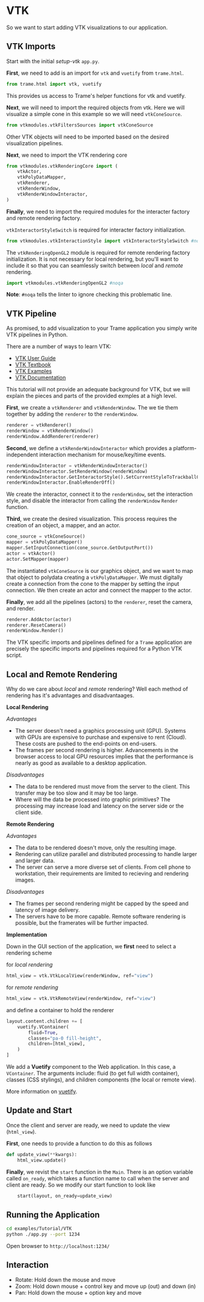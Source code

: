 # VTK

So we want to start adding VTK visualizations to our application. 

## VTK Imports

Start with the initial *setup-vtk* `app.py`. 

**First**, we need to add is an import for `vtk` and `vuetify` from `trame.html`.

```python
from trame.html import vtk, vuetify
```

This provides us access to Trame's helper functions for vtk and vuetify. 

**Next**, we will need to import the required objects from vtk. Here we will visualize a simple cone in this example so we will need `vtkConeSource`.

```python
from vtkmodules.vtkFiltersSources import vtkConeSource
```

Other VTK objects will need to be imported based on the desired visualization pipelines. 

**Next**, we need to import the VTK rendering core

```python
from vtkmodules.vtkRenderingCore import (
    vtkActor,
    vtkPolyDataMapper,
    vtkRenderer,
    vtkRenderWindow,
    vtkRenderWindowInteractor,
)
```

**Finally**, we need to import the required modules for the interacter factory and remote rendering factory. 

`vtkInteractorStyleSwitch` is required for interacter factory initialization.

```python
from vtkmodules.vtkInteractionStyle import vtkInteractorStyleSwitch #noqa
```

The `vtkRenderingOpenGL2` module is required for remote rendering factory initialization. It is not necessary for local rendering, but you'll want to include it so that you can seamlessly switch between *local* and *remote* rendering.

```python
import vtkmodules.vtkRenderingOpenGL2 #noqa
```

**Note**: `#noqa` tells the linter to ignore checking this problematic line.

## VTK Pipeline

As promised, to add visualization to your Trame application you simply write VTK pipelines in Python.

There are a number of ways to learn VTK:

- [VTK User Guide](https://www.kitware.com/products/books/VTKUsersGuide.pdf)
- [VTK Textbook](https://gitlab.kitware.com/vtk/textbook/raw/master/VTKBook/VTKTextBook.pdf)
- [VTK Examples](https://kitware.github.io/vtk-examples/site/Python)
- [VTK Documentation](https://www.vtk.org/doc/nightly/html/)

This tutorial will not provide an adequate background for VTK, but we will explain the pieces and parts of the provided exmples at a high level.

**First**, we create a `vtkRenderer` and `vtkRenderWindow`. The we tie them together by adding the `renderer` to the `renderWindow`.

```python
renderer = vtkRenderer()
renderWindow = vtkRenderWindow()
renderWindow.AddRenderer(renderer)
```

**Second**, we define a `vtkRenderWindowInteractor` which provides a platform-independent interaction mechanism for mouse/key/time events. 

```python
renderWindowInteractor = vtkRenderWindowInteractor()
renderWindowInteractor.SetRenderWindow(renderWindow)
renderWindowInteractor.GetInteractorStyle().SetCurrentStyleToTrackballCamera()
renderWindowInteractor.EnableRenderOff()
```

We create the interactor, connect it to the `renderWindow`, set the interaction style, and disable the interactor from calling the `renderWindow` `Render` function.

**Third**, we create the desired visualization. This process requires the creation of an object, a mapper, and an actor.

```python
cone_source = vtkConeSource()
mapper = vtkPolyDataMapper()
mapper.SetInputConnection(cone_source.GetOutputPort())
actor = vtkActor()
actor.SetMapper(mapper)
```

The instantiated `vtkConeSource` is our graphics object, and we want to map that object to polydata creating a `vtkPolyDataMapper`. We must digitally create a connection from the cone to the mapper by setting the input connection. We then create an actor and connect the mapper to the actor.

**Finally**, we add all the pipelines (actors) to the `renderer`, reset the camera, and render.

```python
renderer.AddActor(actor)
renderer.ResetCamera()
renderWindow.Render()
```

The VTK specific imports and pipelines defined for a `Trame` application are precisely the specific imports and pipelines required for a Python VTK script.

## Local and Remote Rendering

Why do we care about *local* and *remote* rendering? Well each method of rendering has it's advantages and disadvantaages.

**Local Rendering**

*Advantages*

- The server doesn't need a graphics processing unit (GPU). Systems with GPUs are expensive to purchase and expensive to rent (Cloud). These costs are pushed to the end-points on end-users.
- The frames per second rendering is higher. Advancements in the browser access to local GPU resources implies that the performance is nearly as good as available to a desktop application.

*Disadvantages*

- The data to be rendered must move from the server to the client. This transfer may be too slow and it may be too large.
- Where will the data be processed into graphic primitives? The processing may increase load and latency on the server side or the client side.

**Remote Rendering**

*Advantages*

- The data to be rendered doesn't move, only the resulting image.
- Rendering can utilize parallel and distributed processing to handle larger and larger data.
- The server can serve a more diverse set of clients. From cell phone to workstation, their requirements are limited to recieving and rendering images.

*Disadvantages*

- The frames per second rendering might be capped by the speed and latency of image delivery.
- The servers have to be more capable. Remote software rendering is possible, but the framerates will be further impacted.

**Implementation**

Down in the GUI section of the application, we **first** need to select a rendering scheme 

for *local rendering*

```python
html_view = vtk.VtkLocalView(renderWindow, ref="view")
```

for *remote rendering*

```python
html_view = vtk.VtkRemoteView(renderWindow, ref="view")
```

and define a container to hold the renderer

```python
layout.content.children += [
    vuetify.VContainer(
        fluid=True,
        classes="pa-0 fill-height",
        children=[html_view],
    )
]
```

We add a **Vuetify** component to the Web application. In this case, a `VContainer`. The arguments include: fluid (to get full width container), classes (CSS stylings), and children components (the local or remote view).

More information on [vuetify](https://vuetifyjs.com/en/introduction/why-vuetify/).

## Update and Start

Once the client and server are ready, we need to update the view (`html_view`). 

**First**, one needs to provide a function to do this as follows

```python
def update_view(**kwargs):
    html_view.update()
```

**Finally**, we revist the `start` function in the `Main`. There is an option variable called `on_ready`, which takes a function name to call when the server and client are ready. So we modify our start function to look like

```python
    start(layout, on_ready=update_view)
```

## Running the Application

```bash
cd examples/Tutorial/VTK
python ./app.py --port 1234
```

Open browser to `http://localhost:1234/`

## Interaction

- Rotate: Hold down the mouse and move
- Zoom: Hold down mouse + control key and move up (out) and down (in)
- Pan: Hold down the mouse + option key and move

